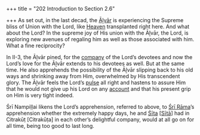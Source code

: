 +++
title = "202 Introduction to Section 2.6"

+++
As set out, in the last decad, the [Āḻvār](/definition/aḻvar#vaishnavism "show Āḻvār definitions") is experiencing the Supreme bliss of Union with the Lord, like [Heaven](/definition/heaven#history "show Heaven definitions") transplanted right here. And what about the Lord? In the supreme joy of His union with the Āḻvār, the Lord, is exploring new avenues of regaling him as well as those associated with him. What a fine reciprocity?

In II-3, the Āḻvār pined, for the [company](/definition/company#history "show company definitions") of the Lord’s devotees and now the Lord’s love for the Āḻvār extends to his devotees as well. But at the same time. He also apprehends the possibility of the Āḻvār slipping back to his old ways and shrinking away from Him, overwhelmed by His transcendent glory. The Āḻvār feels the Lord’s [pulse](/definition/pulse#history "show pulse definitions") all right and hastens to assure Him that he would not give up his Lord on any [account](/definition/account#history "show account definitions") and that his present grip on Him is very tight indeed.

Śrī Nampiḷḷai likens the Lord’s apprehension, referred to above, to [Śrī Rāma](/definition/shrirama#history "show Śrī Rāma definitions")’s apprehension whether the extremely happy days, he and [Śīta](/definition/sita#vaishnavism "show Śīta definitions") [[Sītā](/definition/sita#vaishnavism "show Sītā definitions")] had in Citrakūṭ [Citrakūṭa] in each other’s delightful company, would at all go on for all time, being too good to last long.


